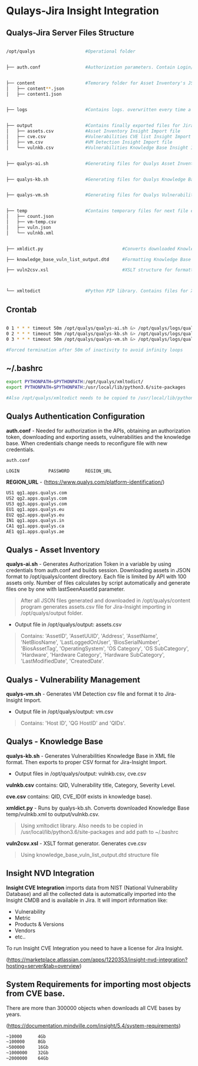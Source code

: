 # Qulays-Jira Insight Integration 

## Qualys-Jira Server Files Structure

```bash

/opt/qualys                   #Operational folder


├── auth.conf                 #Authorization parameters. Contain Login/Password/REGION_URL


├── content                   #Temorary folder for Asset Inventory's JSON files.
│   ├── content**.json
│   ├── content1.json


├── logs                      #Contains logs. overwritten every time a new download occurs


├── output                    #Contains finally exported files for Jira-Insight importing
│   ├── assets.csv            #Asset Inventory Insight Import file
│   ├── cve.csv               #Vulnerabilities CVE list Insight Import file
│   ├── vm.csv                #VM Detection Insight Import file
│   └── vulnkb.csv            #Vulnerabilities Knowledge Base Insight Import file


├── qualys-ai.sh              #Generating files for Qualys Asset Inventory integration


├── qualys-kb.sh              #Generating files for Qualys Knowledge Base import and CVE list integration


├── qualys-vm.sh              #Generating files for Qualys Vulnerabilities integration


├── temp                      #Contains temporary files for next file exporting                                                              
│   ├── count.json
│   ├── vm-temp.csv
│   ├── vuln.json
│   └── vulnkb.xml


├── xmldict.py                              #Converts downloaded Knowledge Base XML file to CSV 

├── knowledge_base_vuln_list_output.dtd     #Formatting Knowledge Base structure for XSLT preprocessor

├── vuln2csv.xsl                            #XSLT structure for formatting xml CVE list from Knowledge Base in csv



└── xmltodict                 #Python PIP library. Contains files for XML to CSV

```

## Crontab

```bash

0 1 * * * timeout 50m /opt/qualys/qualys-ai.sh &> /opt/qualys/logs/qualys-ai.log   #Executes qualys-ai.sh at 01:00am and builds log
0 2 * * * timeout 50m /opt/qualys/qualys-kb.sh &> /opt/qualys/logs/qualys-kb.log   #Executes qualys-kb.sh at 02:00am and builds log
0 3 * * * timeout 50m /opt/qualys/qualys-vm.sh &> /opt/qualys/logs/qualys-vm.log   #Executes qualys-vm.sh at 03:00am and builds log

#Forced termination after 50m of inactivity to avoid infinity loops
```

## ~/.bashrc

```bash
export PYTHONPATH=$PYTHONPATH:/opt/qualys/xmltodict/
export PYTHONPATH=$PYTHONPATH:/usr/local/lib/python3.6/site-packages

#Also /opt/qualys/xmltodict needs to be copied to /usr/local/lib/python3.6/site-packages
```

## Qualys Authentication Configuration
__auth.conf__ - Needed for authorization in the APIs, obtaining an authorization token, downloading and exporting assets, vulnerabilities and the knowledge base. When credentials change needs to reconfigure file with new credentials. 

```bash
auth.conf

LOGIN           PASSWORD      REGION_URL       
```

__REGION_URL__ -  (https://www.qualys.com/platform-identification/)

```bash
US1	qg1.apps.qualys.com
US2	qg2.apps.qualys.com
US3	qg3.apps.qualys.com
EU1	qg1.apps.qualys.eu
EU2	qg2.apps.qualys.eu
IN1	qg1.apps.qualys.in
CA1	qg1.apps.qualys.ca
AE1	qg1.apps.qualys.ae
```

## Qualys - Asset Inventory 

__qualys-ai.sh__ - Generates Authorization Token in a variable by using credentials from auth.conf and builds session. Downloading assets in JSON format to /opt/qualys/content directory. Each file is limited by API with 100 assets only. Number of files calculates by script automatically and generate files one by one with lastSeenAssetId parameter.

>After all JSON files generated and downloaded in /opt/qualys/content program generates assets.csv file for Jira-Insight importing in /opt/qualys/output folder.



+ Output file in /opt/qualys/output: assets.csv 

>Contains: 'AssetID', 'AssetUUID', 'Address', 'AssetName', 'NetBiosName', 'LastLoggedOnUser', 'BiosSerialNumber', 'BiosAssetTag', 'OperatingSystem', 'OS Category', 'OS SubCategory', 'Hardware', 'Hardware Category', 'Hardware SubCategory', 'LastModifiedDate', 'CreatedDate'.


## Qualys - Vulnerability Management
__qualys-vm.sh__ - Generates VM Detection csv file and format it to Jira-Insight Import.

+ Output file in /opt/qualys/output: vm.csv

>Contains: 'Host ID', 'QG HostID' and 'QIDs'.



## Qualys - Knowledge Base
__qualys-kb.sh__ - Generates Vulnerabilities Knowledge Base in XML file format. Then exports to proper CSV format for Jira-Insight Import.

+ Output files in /opt/qualys/output: vulnkb.csv, cve.csv

__vulnkb.csv__ contains: QID, Vulnerability title, Category, Severity Level.

__cve.csv__ contains: QID, CVE_ID(If exists in knowledge base).



__xmldict.py__ - Runs by qualys-kb.sh. Converts downloaded Knowledge Base temp/vulnkb.xml to output/vulnkb.csv.

>Using xmltodict library. Also needs to be copied in /usr/local/lib/python3.6/site-packages and add path to ~/.bashrc



__vuln2csv.xsl__ - XSLT format generator. Generates cve.csv

>Using knowledge_base_vuln_list_output.dtd structure file

## Insight NVD Integration


__Insight CVE Integration__ imports data from NIST (National Vulnerability Database) and all the collected data is automatically imported into the Insight CMDB and is available in Jira. It will import information like:

+ Vulnerability
+ Metric
+ Products & Versions
+ Vendors
+ etc..

To run Insight CVE Integration you need to have a license for Jira Insight.

(https://marketplace.atlassian.com/apps/1220353/insight-nvd-integration?hosting=server&tab=overview)



## System Requirements for importing most objects from CVE base.

There are more than 300000 objects when downloads all CVE bases by years. 

(https://documentation.mindville.com/insight/5.4/system-requirements)

```bash
~10000	    4Gb
~100000	    8Gb
~500000	    16Gb
~1000000    32Gb
~2000000    64Gb
```